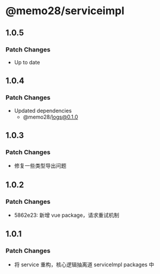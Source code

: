 # @memo28/serviceimpl

## 1.0.5

### Patch Changes

- Up to date

## 1.0.4

### Patch Changes

- Updated dependencies
  - @memo28/logs@0.1.0

## 1.0.3

### Patch Changes

- 修复一些类型导出问题

## 1.0.2

### Patch Changes

- 5862e23: 新增 vue package，请求重试机制

## 1.0.1

### Patch Changes

- 将 service 重构，核心逻辑抽离道 serviceImpl packages 中
